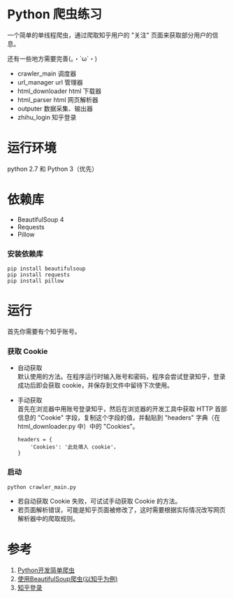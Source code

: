 # Python 爬虫练习
一个简单的单线程爬虫，通过爬取知乎用户的 "关注" 页面来获取部分用户的信息。

还有一些地方需要完善(。・`ω´・)

* crawler_main  调度器
* url_manager url  管理器
* html_downloader html 下载器
* html_parser html 网页解析器
* outputer 数据采集、输出器
* zhihu_login  知乎登录

# 运行环境
python 2.7 和 Python 3（优先）

# 依赖库
* BeautifulSoup 4
* Requests
* Pillow

### 安装依赖库
    pip install beautifulsoup
    pip install requests
    pip install pillow

# 运行
首先你需要有个知乎账号。

### 获取 Cookie
* 自动获取<br/>
    默认使用的方法。在程序运行时输入账号和密码，程序会尝试登录知乎，登录成功后即会获取 cookie，并保存到文件中留待下次使用。

* 手动获取<br/>
    首先在浏览器中用账号登录知乎，然后在浏览器的开发工具中获取 HTTP 首部信息的 "Cookie" 字段，复制这个字段的值，并黏贴到 "headers" 字典（在 html_downloader.py 中）中的 "Cookies"。
    ```
    headers = {
        'Cookies': '此处填入 cookie'，
    }
    ```

### 启动
    python crawler_main.py

* 若自动获取 Cookie 失败，可试试手动获取 Cookie 的方法。
* 若页面解析错误，可能是知乎页面被修改了，这时需要根据实际情况改写网页解析器中的爬取规则。

# 参考
1. [Python开发简单爬虫](http://www.imooc.com/learn/563)<br/>
2. [使用BeautifulSoup爬虫(以知乎为例)](http://mingxinglai.com/cn/2016/08/crawl-with-bs/)<br/>
3. [知乎登录](https://github.com/xchaoinfo/fuck-login/blob/master/001%20zhihu/zhihu.py)<br/>
